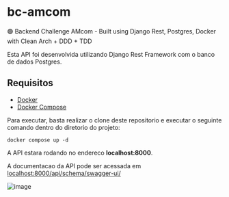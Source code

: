 # bc-amcom
🟢 Backend Challenge AMcom - Built using Django Rest, Postgres, Docker with Clean Arch + DDD + TDD

Esta API foi desenvolvida utilizando Django Rest Framework com o banco de dados Postgres.

## Requisitos
- [Docker](https://docs.docker.com/engine/install/)
- [Docker Compose](https://docs.docker.com/compose/install/)

Para executar, basta realizar o clone deste repositorio e executar o seguinte comando dentro do diretorio do projeto:

`docker compose up -d`

A API estara rodando no endereco **localhost:8000**.

A documentacao da API pode ser acessada em [localhost:8000/api/schema/swagger-ui/](http://localhost:8000/api/schema/swagger-ui/)

![image](https://github.com/devguerreiro/bc-amcom/assets/50927696/557596be-c40a-447f-b376-95fdd8456acc)
